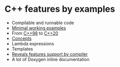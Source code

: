 # C++ features by examples

* Compilable and runnable code
* [Minimal working examples](https://en.wikipedia.org/wiki/Minimal_working_example)
* From [C++98](03.cpp) to [C++20](20.cpp)
* [Concepts](https://github.com/makelinux/examples/search?q=conc20&unscoped_q=conc20)
* Lambda expressions
* Templates
* [Reveals features support by compiler](features.cpp)
* A lot of Doxygen inline documentation
